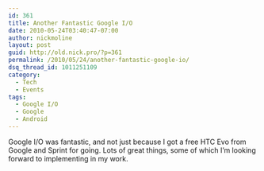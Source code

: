 ```yaml
---
id: 361
title: Another Fantastic Google I/O
date: 2010-05-24T03:40:47-07:00
author: nickmoline
layout: post
guid: http://old.nick.pro/?p=361
permalink: /2010/05/24/another-fantastic-google-io/
dsq_thread_id: 1011251109
category:
  - Tech
  - Events
tags:
  - Google I/O
  - Google
  - Android
---
```

Google I/O was fantastic, and not just because I got a free HTC Evo from Google and Sprint for going. Lots of great things, some of which I&#8217;m looking forward to implementing in my work.